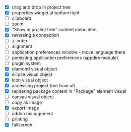 - [x] drag and drop in project tree
- [x] properties widget at bottom right
- [ ] clipboard
- [ ] zoom
- [x] "Show in project tree" content menu item
- [x] reversing a connection
- [ ] z-order
- [ ] alignment
- [ ] application preferences window - move language there
- [ ] persisting application preferences (appdirs module)
- [ ] plugin system
- [x] diamond visual object
- [x] ellipse visual object
- [x] icon visual object
- [x] accessing project tree from ufl
- [x] rendering package content in "Package" element visual
- [ ] canvas visual object
- [ ] copy as image
- [x] export image
- [ ] addon management
- [ ] printing
- [x] fullscreen
